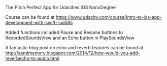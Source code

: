 The Pitch Perfect App for Udacities IOS NanoDegree

Course can be found at https://www.udacity.com/course/intro-to-ios-app-development-with-swift--ud585

Added functions included Pause and Resume buttons to RecordedSoundsView and an Echo button in PlaySoundsView

A fantastic blog post on echo and reverb features can be found at http://sandmemory.blogspot.com/2014/12/how-would-you-add-reverbecho-to-audio.html